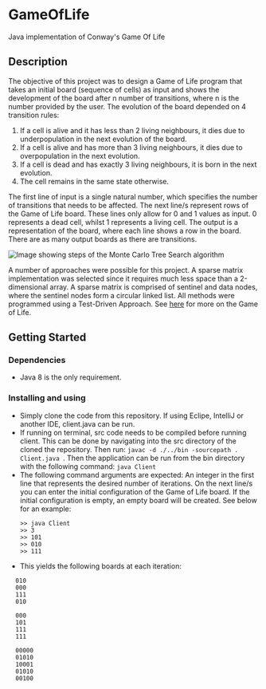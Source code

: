 # GameOfLife

Java implementation of Conway's Game Of Life 

## Description

The objective of this project was to design a Game of Life program that takes an initial board (sequence of cells) as input and shows the development of the board after n number of transitions, where n is the number provided by the user. The evolution of the board depended on 4 transition rules:
  1. If a cell is alive and it has less than 2 living neighbours, it dies due to underpopulation in the next evolution of the board.
  2. If a cell is alive and has more than 3 living neighbours, it dies due to overpopulation in the next evolution.
  3. If a cell is dead and has exactly 3 living neighbours, it is born in the next evolution.
  4. The cell remains in the same state otherwise.

The first line of input is a single natural number, which specifies the number of transitions that needs to be affected. The next line/s represent rows of the Game of Life board. These lines only allow for 0 and 1 values as input. 0 represents a dead cell, whilst 1 represents a living cell. The output is a representation of the board, where each line shows a row in the board. There are as many output boards as there are transitions.

![Image showing steps of the Monte Carlo Tree Search algorithm](https://upload.wikimedia.org/wikipedia/commons/thumb/6/64/Game_of_life_Simkin_glider_gun.svg/749px-Game_of_life_Simkin_glider_gun.svg.png)

A number of approaches were possible for this project. A sparse matrix implementation was selected since it requires much less space than a 2-dimensional array. A sparse matrix is comprised of sentinel and data nodes, where the sentinel nodes form a circular linked list. All methods were programmed using a Test-Driven Approach. See [here](https://medium.com/@sidhantpanda/conways-game-of-life-explained-with-some-programming-a2970b468580) for more on the Game of Life.

## Getting Started

### Dependencies

* Java 8 is the only requirement. 

### Installing and using

* Simply clone the code from this repository. If using Eclipe, IntelliJ or another IDE, client.java can be run. 
* If running on terminal, src code needs to be compiled before running client. This can be done by navigating into the src directory of the cloned the repository. Then run: ```javac -d ./../bin -sourcepath . Client.java ```. Then the application can be run from the bin directory with the following command: ```java Client```
* The following command arguments are expected: An integer in the first line that represents the desired number of iterations. On the next line/s you can enter the initial configuration of the Game of Life board. If the initial configuration is empty, an empty board will be created. See below for an example:
  ```
  >> java Client
  >> 3  
  >> 101  
  >> 010  
  >> 111
  ```
 * This yields the following boards at each iteration:
  ```
    010
    000
    111
    010

    000
    101
    111
    111

    00000
    01010
    10001
    01010
    00100
  ```
   
